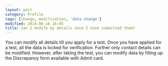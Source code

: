 ```yaml
---
layout: post
category: Profile
tags: [change, modification, 'data change']
modified: 2014-06-16 16:05
title: Can I modify my details once I have submitted them?
---
```




You can modify all details till you apply for a test. Once you have applied for a test, all the data is locked for verification. Further only contact details can be modified. However, after taking the test, you can modify data by filling up the Discrepancy form available with Admit card.

